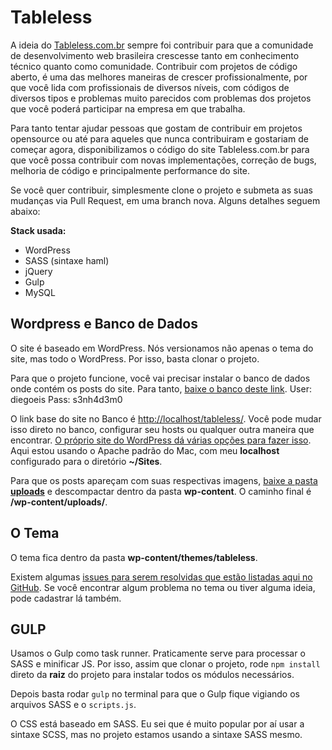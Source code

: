 # Tableless
A ideia do [Tableless.com.br](http://tableless.com.br) sempre foi contribuir para que a comunidade de desenvolvimento web brasileira crescesse tanto em conhecimento técnico quanto como comunidade. Contribuir com projetos de código aberto, é uma das melhores maneiras de crescer profissionalmente, por que você lida com profissionais de diversos níveis, com códigos de diversos tipos e problemas muito parecidos com problemas dos projetos que você poderá participar na empresa em que trabalha.

Para tanto tentar ajudar pessoas que gostam de contribuir em projetos opensource ou até para aqueles que nunca contribuiram e gostariam de começar agora, disponibilizamos o código do site Tableless.com.br para que você possa contribuir com novas implementações, correção de bugs, melhoria de código e principalmente performance do site.

Se você quer contribuir, simplesmente clone o projeto e submeta as suas mudanças via Pull Request, em uma branch nova. Alguns detalhes seguem abaixo:

**Stack usada:**
- WordPress
- SASS (sintaxe haml)
- jQuery
- Gulp
- MySQL

## Wordpress e Banco de Dados
O site é baseado em WordPress. Nós versionamos não apenas o tema do site, mas todo o WordPress. Por isso, basta clonar o projeto.

Para que o projeto funcione, você vai precisar instalar o banco de dados onde contém os posts do site. Para tanto, [baixe o banco deste link](https://dl.dropboxusercontent.com/u/177663/tablelessBancoDemo.sql?dl=1). User: diegoeis Pass: s3nh4d3m0

O link base do site no Banco é [http://localhost/tableless/](http://localhost/tableless/). Você pode mudar isso direto no banco, configurar seu hosts ou qualquer outra maneira que encontrar. [O próprio site do WordPress dá várias opções para fazer isso](https://codex.wordpress.org/Changing_The_Site_URL). Aqui estou usando o Apache padrão do Mac, com meu **localhost** configurado para o diretório **~/Sites**.

Para que os posts apareçam com suas respectivas imagens, [baixe a pasta **uploads**](https://www.dropbox.com/s/19oqay8faqw6p08/uploads.tar.gz?dl=0) e descompactar dentro da pasta **wp-content**. O caminho final é **/wp-content/uploads/**.

## O Tema
O tema fica dentro da pasta **wp-content/themes/tableless**.

Existem algumas [issues para serem resolvidas que estão listadas aqui no GitHub](https://github.com/tableless/tableless/issues). Se você encontrar algum problema no tema ou tiver alguma ideia, pode cadastrar lá também.

## GULP
Usamos o Gulp como task runner. Praticamente serve para processar o SASS e minificar JS. Por isso, assim que clonar o projeto, rode `npm install` direto da **raiz** do projeto para instalar todos os módulos necessários.

Depois basta rodar `gulp` no terminal para que o Gulp fique vigiando os arquivos SASS e o `scripts.js`.

O CSS está baseado em SASS. Eu sei que é muito popular por aí usar a sintaxe SCSS, mas no projeto estamos usando a sintaxe SASS mesmo.
